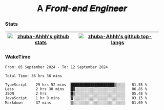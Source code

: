 <h1 align="center">A 𝑭𝒓𝒐𝒏𝒕-𝒆𝒏𝒅 𝑬𝒏𝒈𝒊𝒏𝒆𝒆𝒓</h1>

### Stats

| <a href="https://github.com/zhuba-Ahhh"><img align="center" src="https://github-readme-stats.vercel.app/api?username=zhuba-Ahhh&hide_title=true&hide_border=true&show_icons=trueline_height=21&text_color=000&icon_color=000&bg_color=0,ea6161,ffc64d,fffc4d,52fa5a&theme=graywhite" alt="zhuba-Ahhh's github stats" /> </a> | <a href="https://github.com/zhuba-Ahhh"><img align="center" src="https://github-readme-stats.vercel.app/api/top-langs/?username=zhuba-Ahhh&hide_title=true&hide_border=true&layout=compact&hide_border=true&show_icons=trueline_height=40&text_color=000&icon_color=000&bg_color=0,ea6161,ffc64d,fffc4d,52fa5a&theme=graywhite&langs_count=6" alt="zhuba-Ahhh's github top-langs"/> </a> |
| ------------- | ------------- |

### WakeTime

<!--START_SECTION:waka-->

```txt
From: 05 September 2024 - To: 12 September 2024

Total Time: 36 hrs 36 mins

TypeScript    29 hrs 52 mins  ████████████████████▒░░░░   81.55 %
Less          2 hrs 30 mins   █▓░░░░░░░░░░░░░░░░░░░░░░░   06.85 %
JSON          2 hrs           █▒░░░░░░░░░░░░░░░░░░░░░░░   05.48 %
JavaScript    1 hr 9 mins     ▓░░░░░░░░░░░░░░░░░░░░░░░░   03.15 %
Markdown      37 mins         ▒░░░░░░░░░░░░░░░░░░░░░░░░   01.69 %
```

<!--END_SECTION:waka-->
